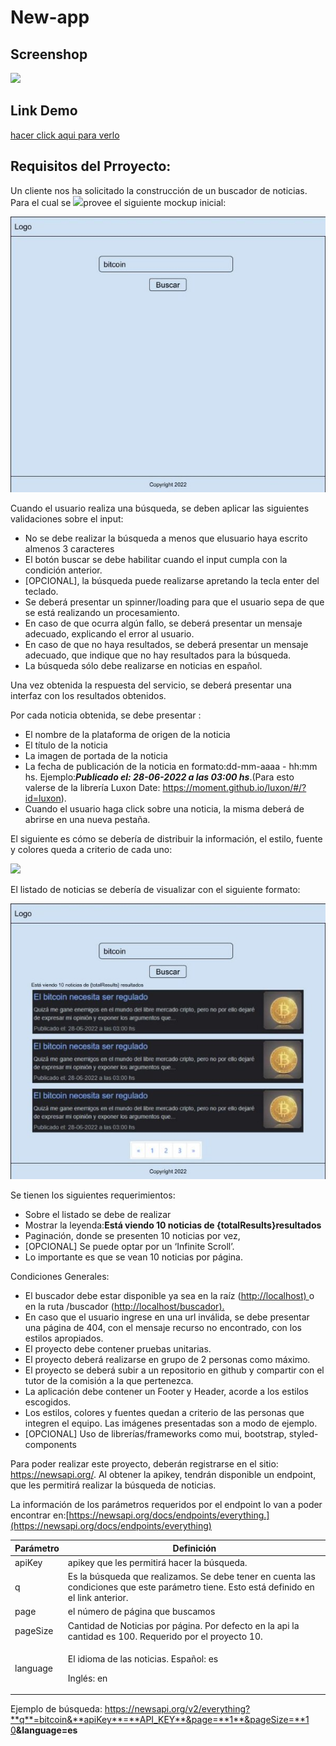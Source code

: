 # New-app

## Screenshop 

![](https://github.com/santy-ramirez/assets/blob/main/screenshot_proyectos/new.gif)

## Link Demo 
[hacer click aqui para verlo](https://new-search-three.vercel.app/)

## Requisitos del Prroyecto:

Un cliente nos ha solicitado la construcción de un buscador de noticias. Para el cual se ![](Aspose.Words.2eebda38-333a-4c33-bc9a-520cc8de8ca1.002.jpeg)provee el siguiente mockup inicial:

![](imgreadme/Aspose.Words.2eebda38-333a-4c33-bc9a-520cc8de8ca1.003.jpeg)

Cuando el usuario realiza una búsqueda, se deben aplicar las siguientes validaciones sobre el input:

- No se debe realizar la búsqueda a menos que elusuario haya escrito almenos 3 caracteres
- El botón buscar se debe habilitar cuando el input cumpla con la condición anterior.
- [OPCIONAL], la búsqueda puede realizarse apretando la tecla enter del teclado.
- Se deberá presentar un spinner/loading para que el usuario sepa de que se está realizando un procesamiento.
- En caso de que ocurra algún fallo, se deberá presentar un mensaje adecuado, explicando el error al usuario.
- En caso de que no haya resultados, se deberá presentar un mensaje adecuado, que indique que no hay resultados para la búsqueda.
- La búsqueda sólo debe realizarse en noticias en español.

Una vez obtenida la respuesta del servicio, se deberá presentar una interfaz con los resultados obtenidos.

Por cada noticia obtenida, se debe presentar :

- El nombre de la plataforma de origen de la noticia
- El título de la noticia
- La imagen de portada de la noticia
- La fecha de publicación de la noticia en formato:dd-mm-aaaa - hh:mm hs. Ejemplo:***Publicado el: 28-06-2022 a las 03:00 hs***.(Para esto valerse de la librería Luxon Date: https://moment.github.io/luxon/#/?id=luxon).
- Cuando el usuario haga click sobre una noticia, la misma deberá de abrirse en una nueva pestaña.

El siguiente es cómo se debería de distribuir la información, el estilo, fuente y colores queda a criterio de cada uno:

![](imgreadme/Aspose.Words.2eebda38-333a-4c33-bc9a-520cc8de8ca1.004.png)

El listado de noticias se debería de visualizar con el siguiente formato:

![](imgreadme/Aspose.Words.2eebda38-333a-4c33-bc9a-520cc8de8ca1.005.jpeg)

Se tienen los siguientes requerimientos:

- Sobre el listado se debe de realizar
- Mostrar la leyenda:**Está viendo 10 noticias de {totalResults}resultados**
- Paginación, donde se presenten 10 noticias por vez,
- [OPCIONAL] Se puede optar por un ‘Infinite Scroll’.
- Lo importante es que se vean 10 noticias por página.

Condiciones Generales:

- El buscador debe estar disponible ya sea en la raíz ([http://localhost) ](http://localhost)o en la ruta /buscador ([http://localhost/buscador).](http://localhost/buscador)
- En caso que el usuario ingrese en una url inválida, se debe presentar una página de 404, con el mensaje recurso no encontrado, con los estilos apropiados.
- El proyecto debe contener pruebas unitarias.
- El proyecto deberá realizarse en grupo de 2 personas como máximo.
- El proyecto se deberá subir a un repositorio en github y compartir con el tutor de la comisión a la que pertenezca.
- La aplicación debe contener un Footer y Header, acorde a los estilos escogidos.
- Los estilos, colores y fuentes quedan a criterio de las personas que integren el equipo. Las imágenes presentadas son a modo de ejemplo.
- [OPCIONAL] Uso de librerías/frameworks como mui, bootstrap, styled-components

Para poder realizar este proyecto, deberán registrarse en el sitio: https://newsapi.org/. Al obtener la apikey, tendrán disponible un endpoint, que les permitirá realizar la búsqueda de noticias.

La información de los parámetros requeridos por el endpoint lo van a poder encontrar en:[https://newsapi.org/docs/endpoints/everything.](https://newsapi.org/docs/endpoints/everything)



|**Parámetro**|**Definición**|
| - | - |
|apiKey|apikey que les permitirá hacer la búsqueda.|
|q|Es la búsqueda que realizamos. Se debe tener en cuenta las condiciones que este parámetro tiene. Esto está definido en el link anterior.|
|page|el número de página que buscamos|
|pageSize|Cantidad de Noticias por página. Por defecto en la api la cantidad es 100. Requerido por el proyecto 10.|
|language|<p>El idioma de las noticias. Español: es</p><p>Inglés: en</p>|
Ejemplo de búsqueda: [https://newsapi.org/v2/everything?**q**=bitcoin&**apiKey**=**API_KEY**&page=**1**&pageSize=**1 0](https://newsapi.org/v2/everything?q=bitcoin&apiKey=API_KEY&page=1&pageSize=10)**&language=es**


